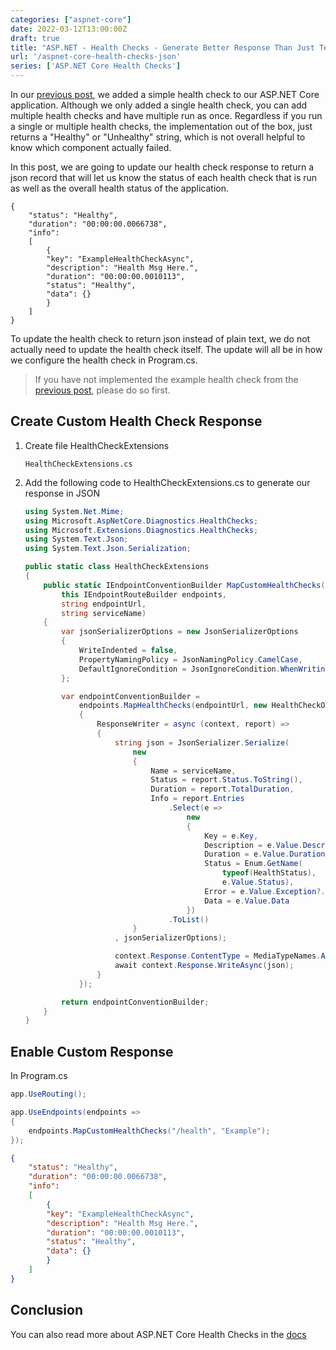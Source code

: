 ```yaml
---
categories: ["aspnet-core"]
date: 2022-03-12T13:00:00Z
draft: true
title: "ASP.NET - Health Checks - Generate Better Response Than Just Text"
url: '/aspnet-core-health-checks-json'
series: ['ASP.NET Core Health Checks']
---
```


In our [previous post](/aspnet-core-health-checks), we added a simple health check to our ASP.NET Core application. Although we only added a single health check, you can add multiple health checks and have multiple run as once.  Regardless if you run a single or multiple health checks, the implementation out of the box, just returns a "Healthy" or "Unhealthy" string, which is not overall helpful to know which component actually failed.

In this post, we are going to update our health check response to return a json record that will let us know the status of each health check that is run as well as the overall health status of the application.

```
{
    "status": "Healthy",
    "duration": "00:00:00.0066738",
    "info":
    [
        {
        "key": "ExampleHealthCheckAsync",
        "description": "Health Msg Here.",
        "duration": "00:00:00.0010113",
        "status": "Healthy",
        "data": {}
        }
    ]
}
```

<!--more-->

To update the health check to return json instead of plain text, we do not actually need to update the health check itself. The update will all be in how we configure the health check in Program.cs.

> If you have not implemented the example health check from the [previous post](/aspnet-core-health-checks), please do so first.

## Create Custom Health Check Response

1. Create file HealthCheckExtensions

    ```text
    HealthCheckExtensions.cs
    ```

1. Add the following code to HealthCheckExtensions.cs to generate our response in JSON

    ```csharp {linenos=true, hl_lines=[]}
   using System.Net.Mime;
    using Microsoft.AspNetCore.Diagnostics.HealthChecks;
    using Microsoft.Extensions.Diagnostics.HealthChecks;
    using System.Text.Json;
    using System.Text.Json.Serialization;

    public static class HealthCheckExtensions
    {
        public static IEndpointConventionBuilder MapCustomHealthChecks(
            this IEndpointRouteBuilder endpoints,
            string endpointUrl,
            string serviceName)
        {
            var jsonSerializerOptions = new JsonSerializerOptions
            {
                WriteIndented = false,
                PropertyNamingPolicy = JsonNamingPolicy.CamelCase,
                DefaultIgnoreCondition = JsonIgnoreCondition.WhenWritingNull
            };

            var endpointConventionBuilder =
                endpoints.MapHealthChecks(endpointUrl, new HealthCheckOptions
                {
                    ResponseWriter = async (context, report) =>
                    {
                        string json = JsonSerializer.Serialize(
                            new
                            {
                                Name = serviceName,
                                Status = report.Status.ToString(),
                                Duration = report.TotalDuration,
                                Info = report.Entries
                                    .Select(e =>
                                        new
                                        {
                                            Key = e.Key,
                                            Description = e.Value.Description,
                                            Duration = e.Value.Duration,
                                            Status = Enum.GetName(
                                                typeof(HealthStatus),
                                                e.Value.Status),
                                            Error = e.Value.Exception?.Message,
                                            Data = e.Value.Data
                                        })
                                    .ToList()
                            }
                        , jsonSerializerOptions);

                        context.Response.ContentType = MediaTypeNames.Application.Json;
                        await context.Response.WriteAsync(json);
                    }
                });

            return endpointConventionBuilder;
        }
    }
    ```

## Enable Custom Response

In Program.cs

```csharp
app.UseRouting();

app.UseEndpoints(endpoints =>
{
    endpoints.MapCustomHealthChecks("/health", "Example");
});
```


```json
{
    "status": "Healthy",
    "duration": "00:00:00.0066738",
    "info":
    [
        {
        "key": "ExampleHealthCheckAsync",
        "description": "Health Msg Here.",
        "duration": "00:00:00.0010113",
        "status": "Healthy",
        "data": {}
        }
    ]
}
```

## Conclusion

You can also read more about ASP.NET Core Health Checks in the [docs](https://docs.microsoft.com/en-us/aspnet/core/host-and-deploy/health-checks)
